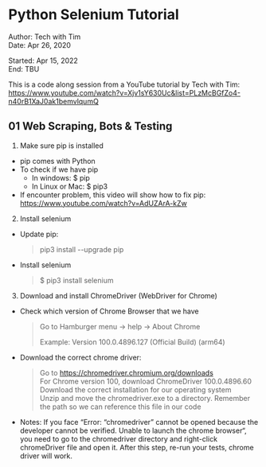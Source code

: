# Python Selenium Tutorial

Author: Tech with Tim  
Date: Apr 26, 2020  

Started: Apr 15, 2022  
End: TBU  

This is a code along session from a YouTube tutorial by Tech with Tim:
https://www.youtube.com/watch?v=Xjv1sY630Uc&list=PLzMcBGfZo4-n40rB1XaJ0ak1bemvlqumQ  


## 01 Web Scraping, Bots & Testing

1. Make sure pip is installed
  - pip comes with Python
  - To check if we have pip
    - In windows: $ pip
    - In Linux or Mac: $ pip3
  - If encounter problem, this video will show how to fix pip:
    https://www.youtube.com/watch?v=AdUZArA-kZw
2. Install selenium
  - Update pip:
    > pip3 install --upgrade pip
  - Install selenium
    > $ pip3 install selenium
3. Download and install ChromeDriver (WebDriver for Chrome)
  - Check which version of Chrome Browser that we have
    > Go to Hamburger menu -> help -> About Chrome  
    >
    > Example: Version 100.0.4896.127 (Official Build) (arm64)
  - Download the correct chrome driver:
    > Go to https://chromedriver.chromium.org/downloads  
    > For Chrome version 100, download ChromeDriver 100.0.4896.60  
    > Download the correct installation for our operating system  
    > Unzip and move the chromedriver.exe to a directory. Remember the path so we can reference this file in our code
  - Notes: If you face “Error: “chromedriver” cannot be opened because the developer cannot be verified. Unable to launch the chrome browser“, you need to go to the chromedriver directory and right-click chromeDriver file and open it. After this step, re-run your tests, chrome driver will work.

